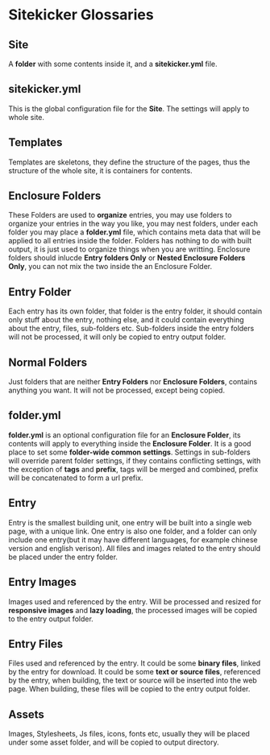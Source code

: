 # Sitekicker Glossaries

## Site
A **folder** with some contents inside it, and a **sitekicker.yml** file.

## sitekicker.yml
This is the global configuration file for the **Site**. The settings will apply to whole site.

## Templates
Templates are skeletons, they define the structure of the pages, thus the structure of the whole site, it is containers for contents.

## Enclosure Folders
These Folders are used to **organize** entries, you may use folders to organize your entries in the way you like, you may nest folders, under each folder you may place a **folder.yml** file, which contains meta data that will be applied to all entries inside the folder. Folders has nothing to do with built output, it is just used to organize things when you are writting. Enclosure folders should inlucde **Entry folders Only** or **Nested Enclosure Folders Only**, you can not mix the two inside the an Enclosure Folder.

## Entry Folder
Each entry has its own folder, that folder is the entry folder, it should contain only stuff about the entry, nothing else, and it could contain everything about the entry, files, sub-folders etc. Sub-folders inside the entry folders will not be processed, it will only be copied to entry output folder.

## Normal Folders
Just folders that are neither **Entry Folders** nor **Enclosure Folders**, contains anything you want. It will not be processed, except being copied.

## folder.yml
**folder.yml** is an optional configuration file for an **Enclosure Folder**,  its contents will apply to everything inside the **Enclosure Folder**. It is a good place to set some **folder-wide common settings**. Settings in sub-folders will override parent folder settings, if they contains conflicting settings, with the exception of **tags** and **prefix**, tags will be merged and combined, prefix will be concatenated to form a url prefix. 

## Entry
Entry is the smallest building unit, one entry will be built into a single web page, with a unique link. One entry is also one folder, and a folder can only include one entry(but it may have different languages, for example chinese version and english verison). All files and images related to the entry should be placed under the entry folder.

## Entry Images
Images used and referenced by the entry. Will be processed and resized for **responsive images** and **lazy loading**, the processed images will be copied to the entry output folder.

## Entry Files
Files used and referenced by the entry. It could be some **binary files**, linked by the entry for download. It could be some **text or source files**, referenced by the entry, when building, the text or source will be inserted into the web page. When building, these files will be copied to the entry output folder.

## Assets
Images, Stylesheets, Js files, icons, fonts etc, usually they will be placed under some asset folder, and will be copied to output directory.
